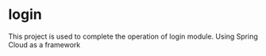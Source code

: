 # login
This project is used to complete the operation of login module.
Using Spring Cloud as a framework
